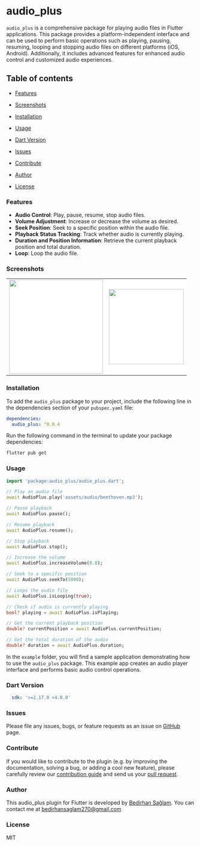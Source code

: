 # audio_plus

`audio_plus` is a comprehensive package for playing audio files in Flutter applications. This package provides a platform-independent interface and can be used to perform basic operations such as playing, pausing, resuming, looping and stopping audio files on different platforms (iOS, Android). Additionally, it includes advanced features for enhanced audio control and customized audio experiences.

## Table of contents

- [Features](#features)

- [Screenshots](#screenshots)

- [Installation](#installation)

- [Usage](#usage)

- [Dart Version](#dart-version)

- [Issues](#issues)

- [Contribute](#contribute)

- [Author](#author)

- [License](#license)

### Features

- **Audio Control**: Play, pause, resume, stop audio files.
- **Volume Adjustment**: Increase or decrease the volume as desired.
- **Seek Position**: Seek to a specific position within the audio file.
- **Playback Status Tracking**: Track whether audio is currently playing.
- **Duration and Position Information**: Retrieve the current playback position and total duration.
- **Loop**: Loop the audio file.

### Screenshots

<table>
    <tbody>
            <td align="center" style="background-color: white">
                <img src="https://github.com/bedirhanssaglam/audio_plus/assets/105479937/b72766cd-5906-4c11-992c-42e88204c69d" width=250" /></a>
            </td>
            <td align="center" style="background-color: white">
               <img src="https://github.com/bedirhanssaglam/audio_plus/assets/105479937/f1d1c029-415a-4e27-b24b-061ca937de0f" width=200" /></a>
            </td>
    </tbody>
</table>

### Installation

To add the `audio_plus` package to your project, include the following line in the dependencies section of your `pubspec.yaml` file:

```yaml
dependencies:
  audio_plus: ^0.0.4
```  

Run the following command in the terminal to update your package dependencies:

```bash
flutter pub get
```

### Usage

```dart
import 'package:audio_plus/audio_plus.dart';

// Play an audio file
await AudioPlus.play('assets/audio/beethoven.mp3');

// Pause playback
await AudioPlus.pause();

// Resume playback
await AudioPlus.resume();

// Stop playback
await AudioPlus.stop();

// Increase the volume
await AudioPlus.increaseVolume(0.8);

// Seek to a specific position
await AudioPlus.seekTo(5000);

// Loops the audio file
await AudioPlus.isLooping(true);

// Check if audio is currently playing
bool? playing = await AudioPlus.isPlaying;

// Get the current playback position
double? currentPosition = await AudioPlus.currentPosition;

// Get the total duration of the audio
double? duration = await AudioPlus.duration;
```

In the `example` folder, you will find a sample application demonstrating how to use the `audio_plus` package. This example app creates an audio player interface and performs basic audio control operations.

### Dart Version

```yaml
  sdk: '>=2.17.0 <4.0.0'
```

### Issues

Please file any issues, bugs, or feature requests as an issue on [GitHub](https://github.com/bedirhanssaglam/audio_plus/issues) page.

### Contribute

If you would like to contribute to the plugin (e.g. by improving the documentation, solving a bug, or adding a cool new feature), please carefully review our [contribution guide](./CONTRIBUTING.md) and send us your [pull request](https://github.com/bedirhanssaglam/audio_plus/pulls).

### Author

This audio_plus plugin for Flutter is developed by [Bedirhan Sağlam](https://github.com/bedirhanssaglam). You can contact me at <bedirhansaglam270@gmail.com>

### License

MIT
